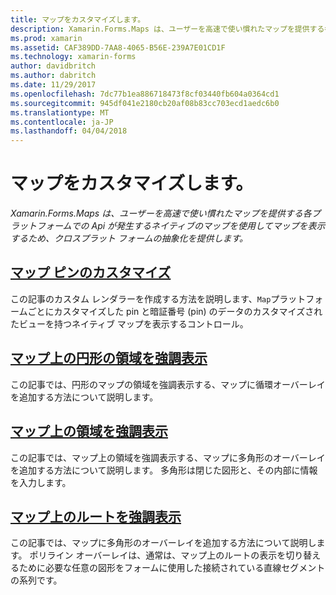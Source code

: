 ```yaml
---
title: マップをカスタマイズします。
description: Xamarin.Forms.Maps は、ユーザーを高速で使い慣れたマップを提供する各プラットフォームでの Api が発生するネイティブのマップを使用してマップを表示するため、クロスプラット フォームの抽象化を提供します。
ms.prod: xamarin
ms.assetid: CAF389DD-7AA8-4065-B56E-239A7E01CD1F
ms.technology: xamarin-forms
author: davidbritch
ms.author: dabritch
ms.date: 11/29/2017
ms.openlocfilehash: 7dc77b1ea886718473f8cf03440fb604a0364cd1
ms.sourcegitcommit: 945df041e2180cb20af08b83cc703ecd1aedc6b0
ms.translationtype: MT
ms.contentlocale: ja-JP
ms.lasthandoff: 04/04/2018
---
```

# <a name="customizing-a-map"></a>マップをカスタマイズします。

_Xamarin.Forms.Maps は、ユーザーを高速で使い慣れたマップを提供する各プラットフォームでの Api が発生するネイティブのマップを使用してマップを表示するため、クロスプラット フォームの抽象化を提供します。_

## <a name="customizing-a-map-pincustomized-pinmd"></a>[マップ ピンのカスタマイズ](customized-pin.md)

この記事のカスタム レンダラーを作成する方法を説明します、`Map`プラットフォームごとにカスタマイズした pin と暗証番号 (pin) のデータのカスタマイズされたビューを持つネイティブ マップを表示するコントロール。

## <a name="highlighting-a-circular-area-on-a-mapcircle-map-overlaymd"></a>[マップ上の円形の領域を強調表示](circle-map-overlay.md)

この記事では、円形のマップの領域を強調表示する、マップに循環オーバーレイを追加する方法について説明します。

## <a name="highlighting-a-region-on-a-mappolygon-map-overlaymd"></a>[マップ上の領域を強調表示](polygon-map-overlay.md)

この記事では、マップ上の領域を強調表示する、マップに多角形のオーバーレイを追加する方法について説明します。 多角形は閉じた図形と、その内部に情報を入力します。

## <a name="highlighting-a-route-on-a-mappolyline-map-overlaymd"></a>[マップ上のルートを強調表示](polyline-map-overlay.md)

この記事では、マップに多角形のオーバーレイを追加する方法について説明します。 ポリライン オーバーレイは、通常は、マップ上のルートの表示を切り替えるために必要な任意の図形をフォームに使用した接続されている直線セグメントの系列です。
